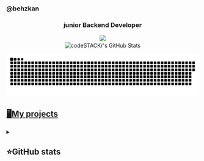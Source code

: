 ### @behzkan
<h3 align="center">junior Backend Developer</h3>
<p align="center">
 <a href="https://tlgg.ru/behzkan1"><img src="https://img.shields.io/badge/-Telegram-blue?style=flat&logo=Telegram&logoColor=white" /></a>
 <br>
 <img alt="codeSTACKr's GitHub Stats" src="https://komarev.com/ghpvc/?username=your-github-behzkan&color=green" />
</p>

<p align="center">
 <img width="600" src="assets/github-s.svg" alt="snake"/>
</p>

## [🖥My projects](markdown/main.md)  

<details align="left">
  <summary><h2><b>⭐GitHub stats</b></h2></summary>
  <p>
   <img alt="codeSTACKr's GitHub Stats" src="[![Top Langs](https://github-readme-stats.vercel.app/api/top-langs/?username=behzkan&layout=compact)](https://github.com/anuraghazra/github-readme-stats)" />  
   <br>
   <img alt="codeSTACKr's GitHub Stats" src="https://github-readme-stats.vercel.app/api?username=behzkan&show_icons=true&theme=dark" />
   <br>
   <img src="https://metrics.lecoq.io/behzkan" />
  </p>
</details>


